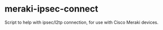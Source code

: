 # meraki-ipsec-connect
Script to help with ipsec/l2tp connection, for use with Cisco Meraki devices.
